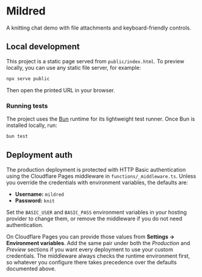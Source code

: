 # Mildred

A knitting chat demo with file attachments and keyboard-friendly controls.

## Local development

This project is a static page served from `public/index.html`. To preview locally, you can use any static file server, for example:

```bash
npx serve public
```

Then open the printed URL in your browser.

### Running tests

The project uses the [Bun](https://bun.sh) runtime for its lightweight test runner. Once Bun is installed locally, run:

```bash
bun test
```

## Deployment auth

The production deployment is protected with HTTP Basic authentication using the Cloudflare Pages middleware in `functions/_middleware.ts`. Unless you override the credentials with environment variables, the defaults are:

- **Username:** `mildred`
- **Password:** `knit`

Set the `BASIC_USER` and `BASIC_PASS` environment variables in your hosting provider to change them, or remove the middleware if you do not need authentication.

On Cloudflare Pages you can provide those values from **Settings → Environment variables**. Add the same pair under both the _Production_ and _Preview_ sections if you want every deployment to use your custom credentials. The middleware always checks the runtime environment first, so whatever you configure there takes precedence over the defaults documented above.

